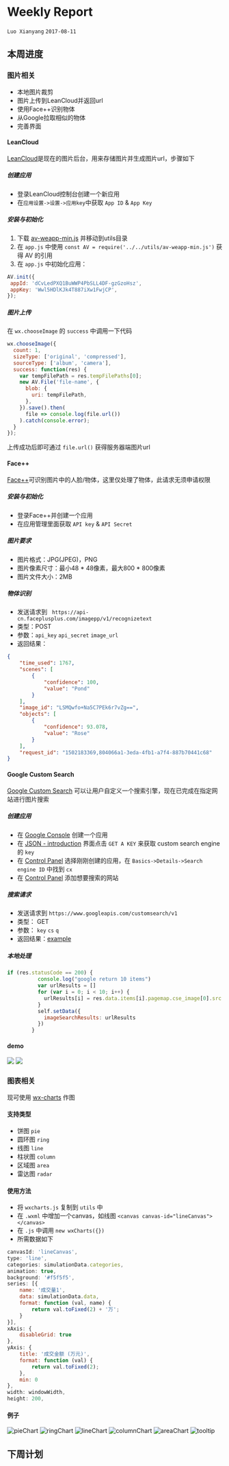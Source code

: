 # Weekly Report

`Luo Xianyang` `2017-08-11`
## 本周进度
### 图片相关
- 本地图片裁剪
- 图片上传到LeanCloud并返回url
- 使用Face++识别物体
- 从Google拉取相似的物体
- 完善界面

#### LeanCloud
[LeanCloud](https://leancloud.cn/)是现在的图片后台，用来存储图片并生成图片url，步骤如下

##### 创建应用
- 登录LeanCloud控制台创建一个新应用
- 在`应用设置->设置->应用key`中获取 `App ID` & `App Key`

##### 安装与初始化
1. 下载 [av-weapp-min.js](https://unpkg.com/leancloud-storage@%5E3.0.0-alpha/dist/av-weapp-min.js) 并移动到utils目录
2. 在 `app.js` 中使用 `const AV = require('../../utils/av-weapp-min.js')` 获得 AV 的引用
3. 在 `app.js` 中初始化应用：

```javascript
AV.init({ 
 appId: 'dCvLedPXQ1BuWWP4PbSLL4DF-gzGzoHsz', 
 appKey: 'Wwl5HDlKJk4T887iXw1FwjCP', 
});

```

##### 图片上传
在 `wx.chooseImage` 的 `success` 中调用一下代码

```javascript
wx.chooseImage({
  count: 1,
  sizeType: ['original', 'compressed'],
  sourceType: ['album', 'camera'],
  success: function(res) {
    var tempFilePath = res.tempFilePaths[0];
    new AV.File('file-name', {
      blob: {
        uri: tempFilePath,
      },
    }).save().then(
      file => console.log(file.url())
    ).catch(console.error);
  }
});
```

上传成功后即可通过 `file.url()` 获得服务器端图片url

#### Face++
[Face++](https://www.faceplusplus.com.cn/)可识别图片中的人脸/物体，这里仅处理了物体，此请求无须申请权限

##### 安装与初始化
- 登录Face++并创建一个应用
- 在应用管理里面获取 `API key` & `API Secret`

##### 图片要求
- 图片格式：JPG(JPEG)，PNG
- 图片像素尺寸：最小48 * 48像素，最大800 * 800像素
- 图片文件大小：2MB

##### 物体识别
- 发送请求到 `
https://api-cn.faceplusplus.com/imagepp/v1/recognizetext`
- 类型：POST
- 参数：`api_key` `api_secret` `image_url`
- 返回结果：

```json
{
    "time_used": 1767,
    "scenes": [
        {
            "confidence": 100,
            "value": "Pond"
        }
    ],
    "image_id": "LSMQwfo+Na5C7PEk6r7vZg==",
    "objects": [
        {
            "confidence": 93.078,
            "value": "Rose"
        }
    ],
    "request_id": "1502183369,804066a1-3eda-4fb1-a7f4-887b70441c68"
}
```

#### Google Custom Search
[Google Custom Search](https://developers.google.com/custom-search/) 可以让用户自定义一个搜索引擎，现在已完成在指定网站进行图片搜索

##### 创建应用
- 在 [Google Console](https://console.developers.google.com/project) 创建一个应用
- 在 [JSON - introduction](https://developers.google.com/custom-search/json-api/v1/introduction) 界面点击 `GET A KEY` 来获取 custom search engine的 `key`
- 在 [Control Panel](https://cse.google.com/all) 选择刚刚创建的应用，在 `Basics->Details->Search engine ID` 中找到 `cx`
- 在 [Control Panel](https://cse.google.com/all) 添加想要搜索的网站

##### 搜索请求
- 发送请求到 `https://www.googleapis.com/customsearch/v1`
- 类型： GET
- 参数： `key` `cs` `q`
- 返回结果：[example](https://www.googleapis.com/customsearch/v1?key=AIzaSyAljP8hMCeAuY6h6Jl2I4CUGHCPVVsmbf8&cx=003254118020475787427:jgng_p5tzc0&q=rose)

##### 本地处理

```javascript
if (res.statusCode == 200) {
          console.log("google return 10 items")
          var urlResults = []
          for (var i = 0; i < 10; i++) {
            urlResults[i] = res.data.items[i].pagemap.cse_image[0].src
          }
          self.setData({
            imageSearchResults: urlResults
          })
        }
```

#### demo
![](./image/2/result_1.png)
![](./image/2/result_2.png)


### 图表相关
现可使用 [wx-charts](https://github.com/xiaolin3303/wx-charts) 作图

#### 支持类型

- 饼图   `pie`
- 圆环图 `ring`
- 线图   `line`
- 柱状图 `column`
- 区域图 `area`
- 雷达图 `radar`

#### 使用方法
- 将 `wxcharts.js` 复制到 `utils` 中
- 在 `.wxml` 中增加一个canvas，如线图 `<canvas canvas-id="lineCanvas"></canvas>`
- 在 `.js` 中调用 `new wxCharts({})`
- 所需数据如下

```javascript
canvasId: 'lineCanvas',
type: 'line',
categories: simulationData.categories,
animation: true,
background: '#f5f5f5',
series: [{
    name: '成交量1',
    data: simulationData.data,
    format: function (val, name) {
        return val.toFixed(2) + '万';
    }
}],
xAxis: {
    disableGrid: true
},
yAxis: {
    title: '成交金额 (万元)',
    format: function (val) {
        return val.toFixed(2);
    },
    min: 0
},
width: windowWidth,
height: 200,
```

#### 例子
![pieChart](https://raw.githubusercontent.com/xiaolin3303/wx-charts/master/example/pie.gif)
![ringChart](https://raw.githubusercontent.com/xiaolin3303/wx-charts/master/example/ring.gif)
![lineChart](https://raw.githubusercontent.com/xiaolin3303/wx-charts/master/example/line.gif)
![columnChart](https://raw.githubusercontent.com/xiaolin3303/wx-charts/master/example/column.gif)
![areaChart](https://raw.githubusercontent.com/xiaolin3303/wx-charts/master/example/area.gif)
![tooltip](https://raw.githubusercontent.com/xiaolin3303/wx-charts/master/example/tooltip.gif)


## 下周计划
